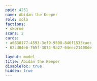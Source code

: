 ```yaml
---
ppid: 4251
name: Abidan the Keeper
role: solo
factions:
- skorne
scans: 2
cards:
- a0830177-4593-3ef9-9598-846f1533caec
- 62cd04e6-765f-3074-9a27-64eec21408de

layout: model
title: Abidan the Keeper
disableToc: true
hidden: true
---
```

